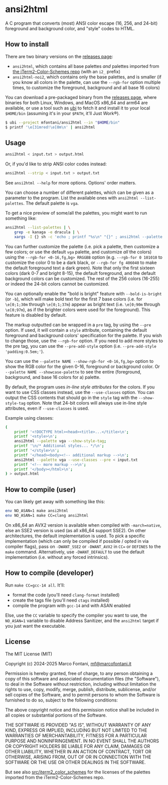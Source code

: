 # ansi2html

A C program that converts (most) ANSI color escape (16, 256, and 24-bit) foreground and background color, and "style" codes to HTML.

## How to install

There are two binary versions on the [releases page](https://github.com/mfontani/ansi2html/releases):
- `ansi2html`, which contains all base palettes _and_ palettes imported from [the iTerm2-Color-Schemes repo](https://github.com/mbadolato/iTerm2-Color-Schemes/tree/master/Xresources) (with an `i2_` prefix)
- `ansi2html-noi2`, which contains only the base palettes, and is smaller (if you know all colors in the palette, can use the `--rgb-for` option multiple times, to customize the foreground, background and all base 16 colors)

You can download a pre-packaged binary from the
[releases page](https://github.com/mfontani/ansi2html/releases),
where binaries for both Linux, Windows, and MacOS x86_64 and arm64 are available,
or use a tool such as [ubi](https://github.com/houseabsolute/ubi) to fetch it
and install it to your local `$HOME/bin` (assuming it's in your `$PATH`, it'll
Just Work®).

```bash
$ ubi --project mfontani/ansi2html --in "$HOME/bin"
$ printf '\e[31mred!\e[0m\n' | ansi2html
```

## Usage

```bash
ansi2html < input.txt > output.html
```

Or, if you'd like to strip ANSI color codes instead:

```bash
ansi2html --strip < input.txt > output.txt
```

See `ansi2html --help` for more options. Options' order matters.

You can choose a number of different palettes, which can be given as a parameter to the program. List the available ones with `ansi2html --list-palettes`. The default palette is `vga`.

To get a nice preview of some/all the palettes, you might want to run something like:

```bash
ansi2html --list-palettes | \
    grep -e kanaga -e dracula | \
    xargs -I {} sh -c 'echo ; printf "%s\n" "{}" ; ansi2html --palette {} --rgb-for bg 000000 --showcase-palette'
```

You can further customize the palette (i.e. pick a palette, then customize a few colors; or use the default `vga` palette, and customize _all_ the colors) using the `--rgb-for <0-16,fg,bg> RRGGBB` option (e.g. `--rgb-for 0 101010` to customize the color 0 to be a dark black, or `--rgb-for fg 406040` to make the default foreground text a dark green).
Note that only the first sixteen colors (dark 0-7 and bright 8-15), the default foreground, and the default background colors can be customized. The rest of the 256 colors (16-255) or indeed the 24-bit colors cannot be customized.

You can optionally enable the "bold is bright" feature with `--bold-is-bright` (or `-b`), which will make bold text for the first 7 base colors (i.e. for `\e[0;1;30m` through `\e[0;1;37m`) appear as bright text (i.e. `\e[0;90m` through `\e[0;97m`), as if the brighter colors were used for the foreground). This feature is disabled by default.

The markup outputted can be wrapped in a `pre` tag, by using the `--pre` option. If used, it will contain a `style` attribute, containing the default foreground and background colors' specification for the palette. If you wish to change those, use the `--rgb-for` option. If you need to add more styles to the pre tag, you can use the `--pre-add-style` option (i.e. `--pre-add-style 'padding:0.5em;'`).

You can use the `--palette NAME --show-rgb-for <0-16,fg,bg>` option to show the RGB color for the given 0-16, foreground or background color. Or `--palette NAME --showcase-palette` to see the entire (foreground, background, and base 16 colors for a) palette.

By default, the program uses _in-line style attributes_ for the colors. If you want to use CSS classes instead, use the `--use-classes` option. You can output the CSS contents that should go in the `style` tag with the `--show-style-tag` option. Note that 24-bit colors will always use in-line style attributes, even if `--use-classes` is used.

Example using classes:

```bash
(
    printf '<!DOCTYPE html><head><title>...</title>\n';
    printf '<style>\n';
    ansi2html --palette vga --show-style-tag;
    printf '\n/* Additional styles... */\n';
    printf '</style>\n';
    printf '</head><body><!-- additional markup -->\n';
    ansi2html --palette vga --use-classes --pre < input.txt
    printf '<!-- more markup -->\n';
    printf '</body></html>\n';
) > output.html
```

## How to compile (user)

You can likely get away with something like this:

```bash
env NO_ASAN=1 make ansi2html
env NO_ASAN=1 make CC=clang ansi2html
```

On x86_64 an AVX2 version is available when compiled with `-march=native`, else an SSE2 version is used (as all x86_64 support SSE2). On other architectures, the default implementation is used.
To pick a specific implementation (which can only be compiled if possible / opted in via compiler flags), pass on `-DWANT_SSE2` or `-DWANT_AVX2` in `CC=` or `DEFINES` to the `make` command.
Alternatively, use `-DWANT_DEFAULT` to use the default implementation (i.e. without any forced intrinsics).

## How to compile (developer)

Run `make CC=gcc-14 all`. It'll:

- format the code (you'll need `clang-format` installed)
- create the tags file (you'll need `ctags` installed)
- compile the program with `gcc-14` and with ASAN enabled

Else, use the `CC` variable to specify the compiler you want to use, the `NO_ASAN=1` variable to disable Address Sanitizer, and the `ansi2html` target if you just want the executable.

## License

The MIT License (MIT)

Copyright (c) 2024-2025 Marco Fontani, mf@marcofontani.it

Permission is hereby granted, free of charge, to any person obtaining a copy of this software and associated documentation files (the "Software"), to deal in the Software without restriction, including without limitation the rights to use, copy, modify, merge, publish, distribute, sublicense, and/or sell copies of the Software, and to permit persons to whom the Software is furnished to do so, subject to the following conditions:

The above copyright notice and this permission notice shall be included in all copies or substantial portions of the Software.

THE SOFTWARE IS PROVIDED "AS IS", WITHOUT WARRANTY OF ANY KIND, EXPRESS OR IMPLIED, INCLUDING BUT NOT LIMITED TO THE WARRANTIES OF MERCHANTABILITY, FITNESS FOR A PARTICULAR PURPOSE AND NONINFRINGEMENT. IN NO EVENT SHALL THE AUTHORS OR COPYRIGHT HOLDERS BE LIABLE FOR ANY CLAIM, DAMAGES OR OTHER LIABILITY, WHETHER IN AN ACTION OF CONTRACT, TORT OR OTHERWISE, ARISING FROM, OUT OF OR IN CONNECTION WITH THE SOFTWARE OR THE USE OR OTHER DEALINGS IN THE SOFTWARE.

But see also [src/iterm2_color_schemes](src/iterm2_color_schemes/README.md) for the licenses of the palettes imported from the iTerm2-Color-Schemes repo.
